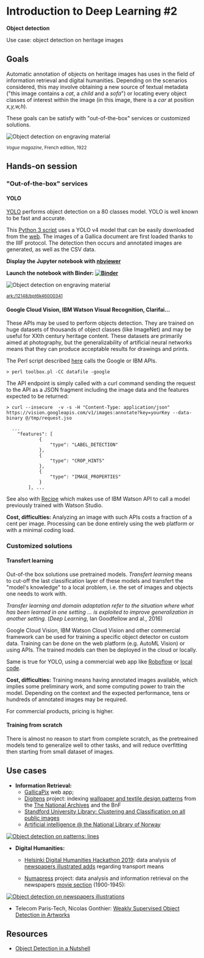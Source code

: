# Introduction to Deep Learning #2
**Object detection**

Use case: object detection on heritage images 

## Goals 

Automatic annotation of objects on heritage images has uses in the field of information retrieval and digital humanities. Depending on the scenarios considered, this may involve obtaining a new source of textual metadata ("this image contains a *cat*, a *child* and a *sofa*") or locating every object classes of interest within the image (in this image, there is a *car* at position *x,y,w,h*).  

These goals can be satisfy with "out-of-the-box" services or customized solutions. 

![Object detection on engraving material](https://github.com/altomator/Introduction_to_Deep_Learning-2-Object_Detection/blob/main/images/objet.JPG)

<sup>*Vogue magazine*, French edition, 1922</sup>

## Hands-on session 

### "Out-of-the-box" services 

#### YOLO
[YOLO](https://pjreddie.com/darknet/yolo/) performs object detection on a 80 classes model. YOLO is well known to be fast and accurate.

This [Python 3 script](https://github.com/altomator/Introduction_to_Deep_Learning-2-Object_Detection/blob/main/binder/object-detection-with-yolo.py) uses a YOLO v4 model that can be easily downloaded from the [web](https://github.com/AlexeyAB/darknet). The images of a Gallica document are first loaded thanks to the IIIF protocol. The detection then occurs and annotated images are generated, as well as the CSV data. 

**Display the Jupyter notebook with [nbviewer](https://nbviewer.jupyter.org/github/altomator/Introduction_to_Deep_Learning-2-Face_Detection/blob/main/binder/faces-detection-with-dnn.ipynb)**

**Launch the notebook with Binder:
[![Binder](https://mybinder.org/badge_logo.svg)](https://mybinder.org/v2/gh/altomator/Introduction_to_Deep_Learning-2-Object_Detection/c52d2bb24290811a95a9aee9f042a515eec03216)**

![Object detection on engraving material](https://github.com/altomator/Introduction_to_Deep_Learning-2-Object_Detection/blob/main/images/excelsior.jpg)

<sup>[ark:/12148/bpt6k46000341](https://gallica.bnf.fr/ark:/12148/bpt6k46000341/f1.item)</sup>


#### Google Cloud Vision, IBM Watson Visual Recognition, Clarifai...

These APIs may be used to perform objects detection. They are trained on huge datasets of thousands of object classes (like ImageNet) and may be useful for XXth century heritage content. These datasets are primarily aimed at photography, but the generalizability of artificial neural networks means that they can produce acceptable results for drawings and prints. 


The Perl script described [here](https://github.com/altomator/Image_Retrieval) calls the Google or IBM APIs. 

```
> perl toolbox.pl -CC datafile -google
```

The API endpoint is simply called with a curl command sending  the request to the API as a JSON fragment including the image data and the features expected to be returned:

```
> curl --insecure  -v -s -H "Content-Type: application/json" https://vision.googleapis.com/v1/images:annotate?key=yourKey --data-binary @/tmp/request.jso
```

```
  ...
	"features": [
			{
				"type": "LABEL_DETECTION"
			},
			{
				"type": "CROP_HINTS"
			},
			{
				"type": "IMAGE_PROPERTIES"
			}
		], ...
```

See also with [Recipe](https://github.com/CENL-Network-Group-AI/Recipes/wiki/Images-Classification-Recipe) which makes use of IBM Watson API to call a  model previously trained with Watson Studio. 

**Cost, difficulties:**  Analyzing an image with such APIs costs a fraction of a cent per image.
Processing can be done entirely using the web platform or with a minimal coding load.


### Customized solutions

#### Transfert learning
Out-of-the box solutions use pretrained models. *Transfert learning* means to cut-off the last classification layer of these models and transfert the "model's knowledge" to a local problem, i.e. the set of images and objects one needs to work with.

*Transfer learning and domain adaptation refer to the situation where what has been learned in one setting … is exploited to improve generalization in another setting.* (*Deep Learning*, Ian Goodfellow and al., 2016)

Google Cloud Vision, IBM Watson Cloud Vision and other commercial framework can be used for training a specific object detector on custom data. Training can be done on the web platform (e.g. AutoML Vision) or using APIs. The trained models can then be deployed in the cloud or locally.

Same is true for YOLO, using a commercial web app like [Roboflow](https://blog.roboflow.com/training-yolov4-on-a-custom-dataset/) or [local code](https://towardsdatascience.com/how-to-train-a-custom-object-detection-model-with-yolo-v5-917e9ce13208). 

**Cost, difficulties:** Training means having annotated images available, which implies some preliminary work, and some computing power to train the model.
Depending on the context and the expected performance, tens or hundreds of annotated images may be required.

For commercial products, pricing is higher.  

#### Training from scratch
There is almost no reason to start from complete scratch, as the pretreained models  tend to generalize  well to other tasks, and will reduce overfitting then starting from  small dataset of images.



## Use cases

- **Information Retrieval:** 
  - [GallicaPix](https://github.com/altomator/Image_Retrieval) web app; 
  - [Digitens](https://www.univ-brest.fr/digitens/) project: indexing [wallpaper and textile design patterns](https://gallica.bnf.fr/blog/14032019/murs-de-papier-la-collection-de-papiers-peints-du-18eme-siecle-dans-gallica-historique-1?mode=desktop) from the [The National Archives](https://www.nationalarchives.gov.uk/) and the BnF
  - [Standford University Library: Clustering and Classification on all public images](https://sites.google.com/stanford.edu/sul-ai-studio/clustering-and-classification-on-all-public-images)
  - [Artificial intelligence @ the National Library of Norway](https://fr.slideshare.net/sconul/artificial-intelligence-the-national-library-of-norway-svein-arne-brygfjeld-national-library-of-norway)
  
[![Object detection on patterns: lines](https://github.com/altomator/Introduction_to_Deep_Learning-2-Object_Detection/blob/main/images/tna.jpg)](https://gallicapix.bnf.fr/rest?run=findIllustrations-app.xq&locale=fr&action=first&start=1&corpus=PP&classif2=ligne&CS=0.5&operator=and&sourceTarget=&keyword=&module=0.5)

- **Digital Humanities:**
  - [Helsinki Digital Humanities Hackathon 2019](https://www.helsinki.fi/en/helsinki-centre-for-digital-humanities/dhh-hackathon/helsinki-digital-humanities-hackathon-2019-dhh19): data analysis of [newspapers illustrated adds](https://github.com/altomator/Ads-data_mining) regarding transport means 

  - [Numapress](http://www.numapresse.org/) project: data analysis and information retrieval on the newspapers [movie section](http://www.numapresse.org/exploration/cinema_pages/query_illustration.php) (1900-1945): 

[![Object detection on newspapers illustrations](https://github.com/altomator/Introduction_to_Deep_Learning-2-Object_Detection/blob/main/images/numapress.jpg)](http://www.numapresse.org/exploration/cinema_pages/query_illustration.php)

  - Telecom Paris-Tech, Nicolas Gonthier: [Weakly Supervised Object Detection in Artworks](https://wsoda.telecom-paristech.fr/)


## Resources
- [Object Detection in a Nutshell](https://goraft.tech/2020/05/01/object-detection-in-a-nutshell.html)


